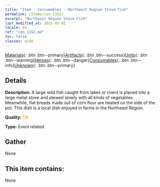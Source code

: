 ```yaml
---
title: "Item - Consumables - Northeast Region Stove Fish"
permalink: /Items/con_1152/
excerpt: "Northeast Region Stove Fish"
last_modified_at: 2021-03-02
locale: en
ref: "con_1152.md"
toc: false
classes: wide
---
```

 [Materials](/Items/){: .btn .btn--primary}[Artifacts](/Items/Artifacts/){: .btn .btn--success}[Units](/Items/Units/){: .btn .btn--warning}[Heroes](/Items/Heroes/){: .btn .btn--danger}[Consumables](/Items/Consumables/){: .btn .btn--info}[Unknown](/Items/Unknown/){: .btn .btn--primary}

## Details
 **Description:** A large wild fish caught from lakes or rivers is placed into a large metal stove and stewed slowly with all kinds of vegetables. Meanwhile, flat breads made out of corn flour are heated on the side of the pot. This dish is a local dish enjoyed in farms in the Northeast Region.

 **Quality:** <span style="color: #FF8C00">OK</span>

 **Type:** Event related

## Gather

  None

## This item contains:

  None

